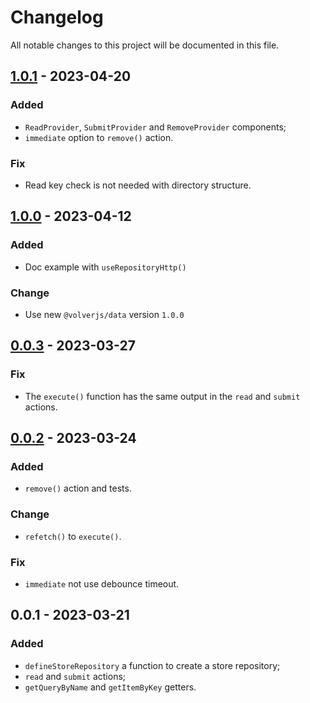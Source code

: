 # Changelog

All notable changes to this project will be documented in this file.

## [1.0.1] - 2023-04-20

### Added

- `ReadProvider`, `SubmitProvider` and `RemoveProvider` components;
- `immediate` option to `remove()` action.

### Fix

- Read key check is not needed with directory structure.

## [1.0.0] - 2023-04-12

### Added

- Doc example with `useRepositoryHttp()`

### Change

- Use new `@volverjs/data` version `1.0.0`

## [0.0.3] - 2023-03-27

### Fix

- The `execute()` function has the same output in the `read` and `submit` actions.

## [0.0.2] - 2023-03-24

### Added

- `remove()` action and tests.

### Change

- `refetch()` to `execute()`.

### Fix

- `immediate` not use debounce timeout.

## 0.0.1 - 2023-03-21

### Added

- `defineStoreRepository` a function to create a store repository;
- `read` and `submit` actions;
- `getQueryByName` and `getItemByKey` getters.

[1.0.1]: https://github.com/volverjs/query-vue/compare/v1.0.0...v1.0.1
[1.0.0]: https://github.com/volverjs/query-vue/compare/v0.0.3...v1.0.0
[0.0.3]: https://github.com/volverjs/query-vue/compare/v0.0.2...v0.0.3
[0.0.2]: https://github.com/volverjs/query-vue/compare/v0.0.1...v0.0.2
